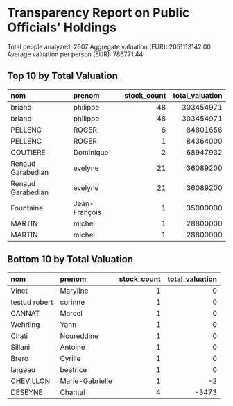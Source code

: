 # Transparency Report on Public Officials' Holdings

Total people analyzed: 2607
Aggregate valuation (EUR): 2051113142.00
Average valuation per person (EUR): 786771.44

## Top 10 by Total Valuation
| nom               | prenom        |   stock_count |   total_valuation |
|:------------------|:--------------|--------------:|------------------:|
| briand            | philippe      |            48 |         303454971 |
| briand            | philippe      |            48 |         303454971 |
| PELLENC           | ROGER         |             6 |          84801656 |
| PELLENC           | ROGER         |             1 |          84364000 |
| COUTIERE          | Dominique     |             2 |          68947932 |
| Renaud Garabedian | evelyne       |            21 |          36089200 |
| Renaud Garabedian | evelyne       |            21 |          36089200 |
| Fountaine         | Jean-François |             1 |          35000000 |
| MARTIN            | michel        |             1 |          28800000 |
| MARTIN            | michel        |             1 |          28800000 |

## Bottom 10 by Total Valuation
| nom           | prenom          |   stock_count |   total_valuation |
|:--------------|:----------------|--------------:|------------------:|
| Vinet         | Maryline        |             1 |                 0 |
| testud robert | corinne         |             1 |                 0 |
| CANNAT        | Marcel          |             1 |                 0 |
| Wehrling      | Yann            |             1 |                 0 |
| Chati         | Noureddine      |             1 |                 0 |
| Sillani       | Antoine         |             1 |                 0 |
| Brero         | Cyrille         |             1 |                 0 |
| largeau       | beatrice        |             1 |                 0 |
| CHEVILLON     | Marie-Gabrielle |             1 |                -2 |
| DESEYNE       | Chantal         |             4 |             -3473 |
